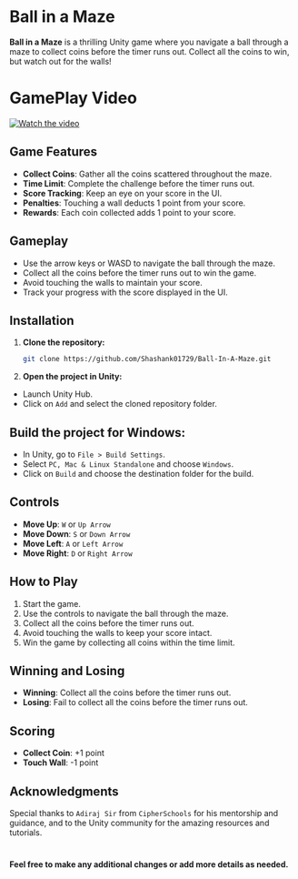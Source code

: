# Ball in a Maze

**Ball in a Maze** is a thrilling Unity game where you navigate a ball through a maze to collect coins before the timer runs out. Collect all the coins to win, but watch out for the walls!

# GamePlay Video

[![Watch the video](https://img.youtube.com/vi/QCEEj5Fydz4/maxresdefault.jpg)](https://www.youtube.com/watch?v=QCEEj5Fydz4)

## Game Features

- **Collect Coins**: Gather all the coins scattered throughout the maze.
- **Time Limit**: Complete the challenge before the timer runs out.
- **Score Tracking**: Keep an eye on your score in the UI.
- **Penalties**: Touching a wall deducts 1 point from your score.
- **Rewards**: Each coin collected adds 1 point to your score.

## Gameplay

- Use the arrow keys or WASD to navigate the ball through the maze.
- Collect all the coins before the timer runs out to win the game.
- Avoid touching the walls to maintain your score.
- Track your progress with the score displayed in the UI.

## Installation

1. **Clone the repository:**
   ```bash
   git clone https://github.com/Shashank01729/Ball-In-A-Maze.git
   ```
2. **Open the project in Unity:**

- Launch Unity Hub.
- Click on `Add` and select the cloned repository folder.

## Build the project for Windows:

- In Unity, go to `File > Build Settings`.
- Select `PC, Mac & Linux Standalone` and choose `Windows`.
- Click on `Build` and choose the destination folder for the build.

## Controls

- **Move Up**: `W` or `Up Arrow`
- **Move Down**: `S` or `Down Arrow`
- **Move Left**: `A` or `Left Arrow`
- **Move Right**: `D` or `Right Arrow`

## How to Play

1. Start the game.
2. Use the controls to navigate the ball through the maze.
3. Collect all the coins before the timer runs out.
4. Avoid touching the walls to keep your score intact.
5. Win the game by collecting all coins within the time limit.

## Winning and Losing

- **Winning**: Collect all the coins before the timer runs out.
- **Losing**: Fail to collect all the coins before the timer runs out.

## Scoring

- **Collect Coin**: +1 point
- **Touch Wall**: -1 point

## Acknowledgments

Special thanks to `Adiraj Sir` from `CipherSchools` for his mentorship and guidance, and to the Unity community for the amazing resources and tutorials.

#

**Feel free to make any additional changes or add more details as needed.**

